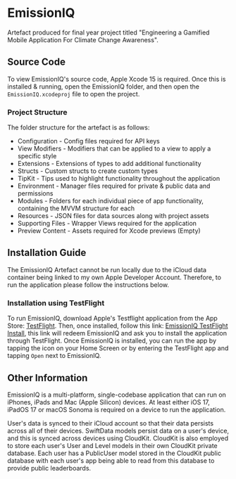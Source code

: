 
#  EmissionIQ

Artefact produced for final year project titled "Engineering a Gamified Mobile Application For Climate Change Awareness".

  ## Source Code
To view EmissionIQ's source code, Apple Xcode 15 is required. Once this is installed & running, open the EmissionIQ folder, and then open the `EmissionIQ.xcodeproj` file to open the project. 

### Project Structure

The folder structure for the artefact is as follows:

 - Configuration - Config files required for API keys
 - View Modifiers - Modifiers that can be applied to a view to apply a specific style
 - Extensions - Extensions of types to add additional functionality
 - Structs - Custom structs to create custom types
 - TipKit - Tips used to highlight functionality throughout the application
 - Environment - Manager files required for private & public data and permissions 
 - Modules - Folders for each individual piece of app functionality, containing the MVVM structure for each
 - Resources - JSON files for data sources along with project assets
 - Supporting Files - Wrapper Views required for the application
 - Preview Content - Assets required for Xcode previews (Empty)

## Installation Guide

The EmissionIQ Artefact cannot be run locally due to the iCloud data container being linked to my own Apple Developer Account. Therefore, to run the application please follow the instructions below. 

### Installation using TestFlight

 To run EmissionIQ, download Apple's Testflight application from the App Store: [TestFlight](https://testflight.apple.com). Then, once installed, follow this link: [EmissionIQ TestFlight Install](https://testflight.apple.com/join/SCHGVdfU), this link will redeem EmissionIQ and ask you to install the application through TestFlight. Once EmissionIQ is installed, you can run the app by tapping the icon on your Home Screen or by entering the TestFlight app and tapping `Open` next to EmissionIQ. 
 
## Other Information
EmissionIQ is a multi-platform, single-codebase application that can run on iPhones, iPads and Mac (Apple Silicon) devices. At least either iOS 17, iPadOS 17 or macOS Sonoma is required on a device to run the application.

User's data is synced to their iCloud account so that their data persists across all of their devices. SwiftData models persist data on a user's device, and this is synced across devices using CloudKit. CloudKit is also employed to store each user's User and Level models in their own CloudKit private database. Each user has a PublicUser model stored in the CloudKit public database with each user's app being able to read from this database to provide public leaderboards. 
